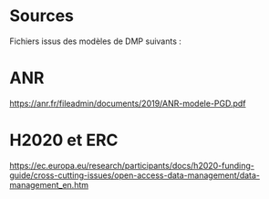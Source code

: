 Sources
===

Fichiers issus des modèles de DMP suivants :

# ANR
https://anr.fr/fileadmin/documents/2019/ANR-modele-PGD.pdf

# H2020 et ERC
https://ec.europa.eu/research/participants/docs/h2020-funding-guide/cross-cutting-issues/open-access-data-management/data-management_en.htm

